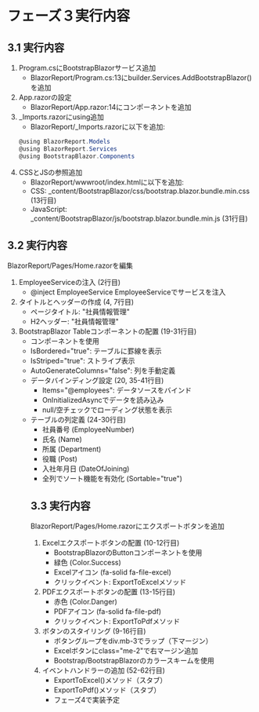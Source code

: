 # フェーズ３実行内容

## 3.1 実行内容

1. Program.csにBootstrapBlazorサービス追加
    - BlazorReport/Program.cs:13にbuilder.Services.AddBootstrapBlazor()を追加
1. App.razorの設定
    - BlazorReport/App.razor:14に<BootstrapBlazorRoot />コンポーネントを追加
1. _Imports.razorにusing追加
    - BlazorReport/_Imports.razorに以下を追加:
    ```c#
    @using BlazorReport.Models
    @using BlazorReport.Services
    @using BootstrapBlazor.Components
    ```
1. CSSとJSの参照追加
    - BlazorReport/wwwroot/index.htmlに以下を追加:
    - CSS: _content/BootstrapBlazor/css/bootstrap.blazor.bundle.min.css (13行目)
    - JavaScript: _content/BootstrapBlazor/js/bootstrap.blazor.bundle.min.js (31行目)

## 3.2 実行内容

BlazorReport/Pages/Home.razorを編集

1. EmployeeServiceの注入 (2行目)
    - @inject EmployeeService EmployeeServiceでサービスを注入
1. タイトルとヘッダーの作成 (4, 7行目)
    - ページタイトル: "社員情報管理"
    - H2ヘッダー: "社員情報管理"
1. BootstrapBlazor Tableコンポーネントの配置 (19-31行目)
    - <Table>コンポーネントを使用
    - IsBordered="true": テーブルに罫線を表示
    - IsStriped="true": ストライプ表示
    - AutoGenerateColumns="false": 列を手動定義
1. データバインディング設定 (20, 35-41行目)
    - Items="@employees": データソースをバインド
    - OnInitializedAsyncでデータを読み込み
    - null/空チェックでローディング状態を表示
1. テーブルの列定義 (24-30行目)
    - 社員番号 (EmployeeNumber)
    - 氏名 (Name)
    - 所属 (Department)
    - 役職 (Post)
    - 入社年月日 (DateOfJoining)
    - 全列でソート機能を有効化 (Sortable="true")

## 3.3 実行内容

BlazorReport/Pages/Home.razorにエクスポートボタンを追加

1. Excelエクスポートボタンの配置 (10-12行目)
    - BootstrapBlazorのButtonコンポーネントを使用
    - 緑色 (Color.Success)
    - Excelアイコン (fa-solid fa-file-excel)
    - クリックイベント: ExportToExcelメソッド
1. PDFエクスポートボタンの配置 (13-15行目)
    - 赤色 (Color.Danger)
    - PDFアイコン (fa-solid fa-file-pdf)
    - クリックイベント: ExportToPdfメソッド
1. ボタンのスタイリング (9-16行目)
    - ボタングループをdiv.mb-3でラップ（下マージン）
    - Excelボタンにclass="me-2"で右マージン追加
    - Bootstrap/BootstrapBlazorのカラースキームを使用
1. イベントハンドラーの追加 (52-62行目)
    - ExportToExcel()メソッド（スタブ）
    - ExportToPdf()メソッド（スタブ）
    - フェーズ4で実装予定